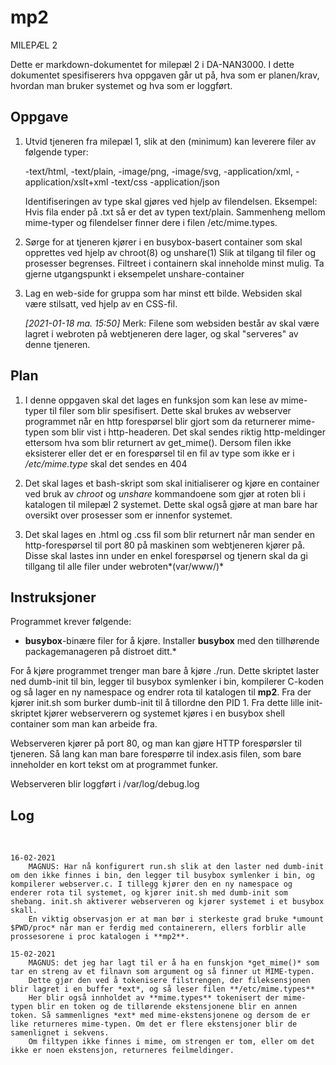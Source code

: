 # mp2

MILEPÆL 2

Dette er markdown-dokumentet for milepæl 2 i DA-NAN3000. I dette dokumentet spesifiserers hva oppgaven går ut på, hva som er planen/krav, hvordan man bruker systemet og hva som er loggført.



## Oppgave
1. 	Utvid tjeneren fra milepæl 1, slik at den (minimum) kan leverere filer av følgende typer:

	-text/html,
	-text/plain,
	-image/png,
	-image/svg,
	-application/xml,
	-application/xslt+xml
	-text/css
	-application/json

	Identifiseringen av type skal gjøres ved hjelp av filendelsen. Eksempel: Hvis fila ender på .txt så er det av typen text/plain. Sammenheng mellom mime-typer og filendelser finner dere i filen /etc/mime.types.

2. 	Sørge for at tjeneren kjører i en busybox-basert container som skal opprettes ved hjelp av chroot(8) og unshare(1) Slik at tilgang til filer og prosesser begrenses.
	Filtreet i containern skal inneholde minst mulig. 
Ta gjerne utgangspunkt i eksempelet unshare-container

3.	Lag en web-side for gruppa som har minst ett bilde. Websiden skal være stilsatt, ved hjelp av en CSS-fil.

	*[2021-01-18 ma. 15:50]* Merk: Filene som websiden består av skal være lagret i webroten på webtjeneren dere lager, og skal "serveres" av denne tjeneren.


## Plan
1. 	I denne oppgaven skal det lages en funksjon som kan lese av mime-typer til filer som blir spesifisert. Dette skal brukes av webserver programmet når en http forespørsel blir gjort som da returnerer mime-typen som blir vist i http-headeren. Det skal sendes riktig http-meldinger ettersom hva som blir returnert av get_mime(). Dersom filen ikke eksisterer eller det er en forespørsel til en fil av type som ikke er i */etc/mime.type* skal det sendes en 404

2. 	Det skal lages et bash-skript som skal initialiserer og kjøre en container ved bruk av *chroot* og *unshare* kommandoene som gjør at roten bli i katalogen til milepæl 2 systemet. Dette skal også gjøre at man bare har oversikt over prosesser som er innenfor systemet.

3. 	Det skal lages en .html og .css fil som blir returnert når man sender en http-forespørsel til port 80 på maskinen som webtjeneren kjører på. Disse skal lastes inn under en enkel forespørsel og tjenern skal da gi tillgang til alle filer under webroten*(var/www/)*

## Instruksjoner

Programmet krever følgende:

*	**busybox**-binære filer for å kjøre. Installer **busybox** med den tillhørende packagemanageren på distroet ditt.*

For å kjøre programmet trenger man bare å kjøre ./run. Dette skriptet laster ned dumb-init til bin, legger til busybox symlenker i bin, kompilerer C-koden og så lager en ny namespace og endrer rota til katalogen til **mp2**. Fra der kjører init.sh som burker dumb-init til å tillordne den PID 1. Fra dette lille init-skriptet kjører webserverern og systemet kjøres i en busybox shell container som man kan arbeide fra.

Webserveren kjører på port 80, og man kan gjøre HTTP forespørsler til tjeneren. Så lang kan man bare forespørre til index.asis filen, som bare inneholder en kort tekst om at programmet funker.

Webserveren blir loggført i /var/log/debug.log

## Log
<br>

	16-02-2021
		MAGNUS: Har nå konfigurert run.sh slik at den laster ned dumb-init om den ikke finnes i bin, den legger til busybox symlenker i bin, og kompilerer webserver.c. I tillegg kjører den en ny namespace og enderer rota til systemet, og kjører init.sh med dumb-init som shebang. init.sh aktiverer webserveren og kjører systemet i et busybox skall.
		En viktig observasjon er at man bør i sterkeste grad bruke *umount $PWD/proc* når man er ferdig med containerern, ellers forblir alle prossesorene i proc katalogen i **mp2**.

	15-02-2021
		MAGNUS: det jeg har lagt til er å ha en funskjon *get_mime()* som tar en streng av et filnavn som argument og så finner ut MIME-typen.
		Dette gjør den ved å tokenisere filstrengen, der fileksensjonen blir lagret i en buffer *ext*, og så leser filen **/etc/mime.types**
		Her blir også innholdet av **mime.types** tokenisert der mime-typen blir en token og de tillørende ekstensjonene blir en annen token. Så sammenlignes *ext* med mime-ekstensjonene og dersom de er like returneres mime-typen. Om det er flere ekstensjoner blir de samenlignet i sekvens.
		Om filtypen ikke finnes i mime, om strengen er tom, eller om det ikke er noen ekstensjon, returneres feilmeldinger.